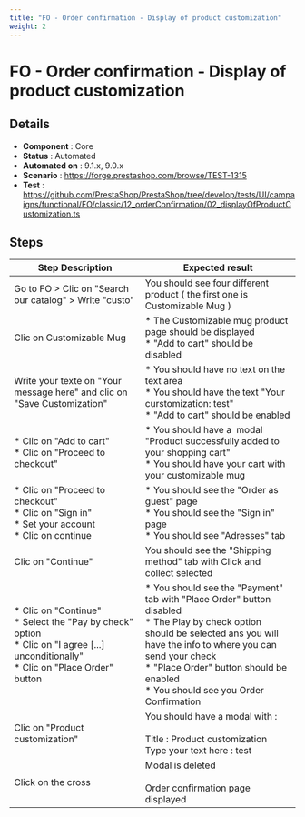 ```yaml
---
title: "FO - Order confirmation - Display of product customization"
weight: 2
---
```


# FO - Order confirmation - Display of product customization
## Details
* **Component** : Core
* **Status** : Automated
* **Automated on** : 9.1.x, 9.0.x
* **Scenario** : https://forge.prestashop.com/browse/TEST-1315
* **Test** : https://github.com/PrestaShop/PrestaShop/tree/develop/tests/UI/campaigns/functional/FO/classic/12_orderConfirmation/02_displayOfProductCustomization.ts

## Steps
| Step Description | Expected result |
| ----- | ----- |
| Go to FO > Clic on "Search our catalog" > Write "custo" | You should see four different product ( the first one is Customizable Mug ) |
| Clic on Customizable Mug | * The Customizable mug product page should be displayed<br> * "Add to cart" should be disabled |
| Write your texte on "Your message here" and clic on "Save Customization" | * You should have no text on the text area <br> * You should have the text "Your curstomization: test"<br> * "Add to cart" should be enabled |
| * Clic on "Add to cart"<br> * Clic on "Proceed to checkout" | * You should have a  modal "Product successfully added to your shopping cart"<br> * You should have your cart with your customizable mug |
| * Clic on "Proceed to checkout"<br> * Clic on "Sign in" <br> * Set your account <br> * Clic on continue | * You should see the "Order as guest" page <br> * You should see the "Sign in" page<br> * You should see "Adresses" tab |
| Clic on "Continue" | You should see the "Shipping method" tab with Click and collect selected |
| * Clic on "Continue"<br> * Select the "Pay by check" option <br> * Clic on "I agree [...] unconditionally" <br> * Clic on "Place Order" button | * You should see the "Payment" tab with "Place Order" button disabled <br> * The Play by check option should be selected ans you will have the info to where you can send your check<br> * "Place Order" button should be enabled<br> * You should see you Order Confirmation |
| Clic on "Product customization" | You should have a modal with : <br><br>Title : Product customization <br>Type your text here : test |
| Click on the cross | Modal is deleted<br><br>Order confirmation page displayed |
